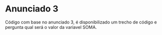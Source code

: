 # Anunciado 3

Código com base no anunciado 3, é disponibilizado um trecho de código e pergunta qual será o valor da variavel SOMA.